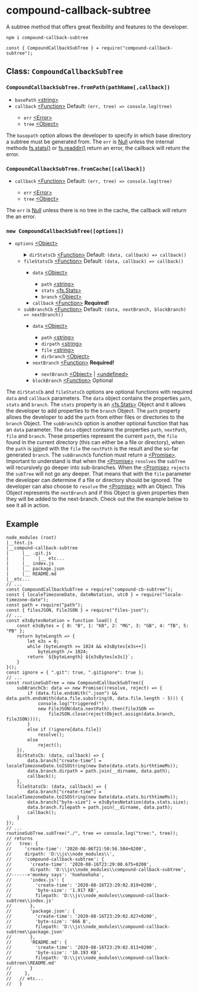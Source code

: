 # compound-callback-subtree
A subtree method that offers great flexibility and features to the developer.
<pre><code class="language-javascript">npm i compound-callback-subtree

const { CompoundCallbackSubTree } = require("compound-callback-subtree");</code></pre>
<h2>Class: <code>CompoundCallbackSubTree</code></h2>
<h3><code>CompoundCallbackSubTree.fromPath(pathName[,callback])</code></h3>
<ul>
    <li><code>basePath</code> <a href="https://developer.mozilla.org/en-US/docs/Web/JavaScript/Data_structures#String_type">&lt;string&gt;</a></li>
    <li><code>callback</code> <a href="https://developer.mozilla.org/en-US/docs/Web/JavaScript/Reference/Global_Objects/Function">&lt;Function&gt;</a> Default: <code>(err, tree) => console.log(tree)</code></li>
    <ul>
        <li><code>err</code> <a href="https://developer.mozilla.org/en-US/docs/Web/JavaScript/Reference/Global_Objects/Error">&lt;Error&gt;</a></li>
        <li><code>tree</code> <a href="https://developer.mozilla.org/en-US/docs/Web/JavaScript/Reference/Global_Objects/Object">&lt;Object&gt;</a></li>
    </ul>
</ul>
The <code>basepath</code> option allows the developer to specify in which base directory a subtree must be generated from. The <code>err</code> is <a href="https://developer.mozilla.org/en-US/docs/Web/JavaScript/Data_structures#Null_type">Null</a> unless the internal methods <a href="https://nodejs.org/dist/latest-v12.x/docs/api/fs.html#fs_fs_stat_path_options_callback">fs.stats()</a> or <a href="https://nodejs.org/dist/latest-v12.x/docs/api/fs.html#fs_fs_readdir_path_options_callback">fs.readdir()</a> return an error, the callback will return the error.
<h3><code>CompoundCallbackSubTree.fromCache([callback])</code></h3>
<ul>
    <li><code>callback</code> <a href="https://developer.mozilla.org/en-US/docs/Web/JavaScript/Reference/Global_Objects/Function">&lt;Function&gt;</a> Default: <code>(err, tree) => console.log(tree)</code></li>
    <ul>
        <li><code>err</code> <a href="https://developer.mozilla.org/en-US/docs/Web/JavaScript/Reference/Global_Objects/Error">&lt;Error&gt;</a></li>
        <li><code>tree</code> <a href="https://developer.mozilla.org/en-US/docs/Web/JavaScript/Reference/Global_Objects/Object">&lt;Object&gt;</a></li>
    </ul>
</ul>
The <code>err</code> is <a href="https://developer.mozilla.org/en-US/docs/Web/JavaScript/Data_structures#Null_type">Null</a> unless there is no tree in the cache, the callback will return the an error.
<h3><code>new CompoundCallbackSubTree([options])</code></h3>
<ul>
    <li><code>options</code> <a href="https://developer.mozilla.org/en-US/docs/Web/JavaScript/Reference/Global_Objects/Object">&lt;Object&gt;</a></li>
    <ul>
        <details>
			<summary>
				<code>dirStatsCb</code> <a href="https://developer.mozilla.org/en-US/docs/Web/JavaScript/Reference/Global_Objects/Function">&lt;Function&gt;</a> Default: <code>(data, callback) => callback()</code>
			</summary>
        	<ul>
            	<li><code>data</code> <a href="https://developer.mozilla.org/en-US/docs/Web/JavaScript/Reference/Global_Objects/Object">&lt;Object&gt;</a></li>
            	<ul>
                	<li><code>path</code> <a href="https://developer.mozilla.org/en-US/docs/Web/JavaScript/Data_structures#String_type">&lt;string&gt;</a></li>
                	<li><code>stats</code> <a href="https://nodejs.org/dist/latest-v12.x/docs/api/fs.html#fs_class_fs_stats">&lt;fs.Stats&gt;</a></li>
                	<li><code>branch</code> <a href="https://developer.mozilla.org/en-US/docs/Web/JavaScript/Reference/Global_Objects/Object">&lt;Object&gt;</a></li>
            	</ul>
            	<li><code>callback</code> <a href="https://developer.mozilla.org/en-US/docs/Web/JavaScript/Reference/Global_Objects/Function">&lt;Function&gt;</a></code> <b>Required!</b></li>
        	</ul>
		</details>
        <li><code>fileStatsCb</code> <a href="https://developer.mozilla.org/en-US/docs/Web/JavaScript/Reference/Global_Objects/Function">&lt;Function&gt;</a> Default: <code>(data, callback) => callback()</code></li>
        <ul>
            <li><code>data</code> <a href="https://developer.mozilla.org/en-US/docs/Web/JavaScript/Reference/Global_Objects/Object">&lt;Object&gt;</a></li>
            <ul>
                <li><code>path</code> <a href="https://developer.mozilla.org/en-US/docs/Web/JavaScript/Data_structures#String_type">&lt;string&gt;</a></li>
                <li><code>stats</code> <a href="https://nodejs.org/dist/latest-v12.x/docs/api/fs.html#fs_class_fs_stats">&lt;fs.Stats&gt;</a></li>
                <li><code>branch</code> <a href="https://developer.mozilla.org/en-US/docs/Web/JavaScript/Reference/Global_Objects/Object">&lt;Object&gt;</a></li>
            </ul>
            <li><code>callback</code> <a href="https://developer.mozilla.org/en-US/docs/Web/JavaScript/Reference/Global_Objects/Function">&lt;Function&gt;</a></code> <b>Required!</b></li>
        </ul>
        <li><code>subBranchCb</code> <a href="https://developer.mozilla.org/en-US/docs/Web/JavaScript/Reference/Global_Objects/Function">&lt;Function&gt;</a> Default: <code>(data, nextBranch, blockBranch) => nextBranch()</code></li>
        <ul>
            <li><code>data</code> <a href="https://developer.mozilla.org/en-US/docs/Web/JavaScript/Reference/Global_Objects/Object">&lt;Object&gt;</a></li>
            <ul>
                <li><code>path</code> <a href="https://developer.mozilla.org/en-US/docs/Web/JavaScript/Data_structures#String_type">&lt;string&gt;</a></li>
                <li><code>dirpath</code> <a href="https://developer.mozilla.org/en-US/docs/Web/JavaScript/Data_structures#String_type">&lt;string&gt;</a></li>
                <li><code>file</code> <a href="https://developer.mozilla.org/en-US/docs/Web/JavaScript/Data_structures#String_type">&lt;string&gt;</a></li>
                <li><code>dirbranch</code> <a href="https://developer.mozilla.org/en-US/docs/Web/JavaScript/Reference/Global_Objects/Object">&lt;Object&gt;</a></li>
            </ul>
            <li><code>nextBranch</code> <a href="https://developer.mozilla.org/en-US/docs/Web/JavaScript/Reference/Global_Objects/Function">&lt;Function&gt;</a></code> <b>Required!</b></li>
            <ul>
                <li><code>nextBranch</code> <a href="https://developer.mozilla.org/en-US/docs/Web/JavaScript/Reference/Global_Objects/Object">&lt;Object&gt;</a> | <a href="https://developer.mozilla.org/en-US/docs/Web/JavaScript/Data_structures#Undefined_type">&lt;undefined&gt;</a></li>
            </ul>
            <li><code>blockBranch</code> <a href="https://developer.mozilla.org/en-US/docs/Web/JavaScript/Reference/Global_Objects/Function">&lt;Function&gt;</a></code> Optional</li>
        </ul>
    </ul>
</ul>
The <code>dirStatsCb</code> and <code>fileStatsCb</code> options are optional functions with required <code>data</code> and <code>callback</code> parameters. The <code>data</code> object contains the properties <code>path</code>, <code>stats</code> and <code>branch</code>. The <code>stats</code> property is an <a href="https://nodejs.org/dist/latest-v12.x/docs/api/fs.html#fs_class_fs_stats">&lt;fs.Stats&gt;</a> Object and it allows the developer to add properties to the <code>branch</code> Object. The <code>path</code> property allows the developer to add the <code>path</code> from either files or directories to the <code>branch</code> Object. The <code>subBranchCb</code> option is another optional function that has an <code>data</code> parameter. The <code>data</code> object contains the properties <code>path</code>, <code>nextPath</code>, <code>file</code> and <code>branch</code>. These properties represent the current <code>path</code>, the <code>file</code> found in the current directory (this can either be a file or directory), when the <code>path</code> is <a href="https://nodejs.org/dist/latest-v12.x/docs/api/path.html#path_path_join_paths">join</a>ed with the <code>file</code> the <code>nextPath</code> is the result and the so-far generated <code>branch</code>. The <code>subBranchCb</code> function must return a <a href="https://developer.mozilla.org/en-US/docs/Web/JavaScript/Reference/Global_Objects/Promise">&lt;Promise&gt;</a>. Important to understand is that when the <a href="https://developer.mozilla.org/en-US/docs/Web/JavaScript/Reference/Global_Objects/Promise">&lt;Promise&gt;</a> <code>resolves</code> the <code>subTree</code> will recursively go deeper into sub-branches. When the <a href="https://developer.mozilla.org/en-US/docs/Web/JavaScript/Reference/Global_Objects/Promise">&lt;Promise&gt;</a> <code>rejects</code> the <code>subTree</code> will not go any deeper. That means that with the <code>file</code> parameter the developer can determine if a file or directory should be ignored. The developer can also choose to <code>resolve</code> the <a href="https://developer.mozilla.org/en-US/docs/Web/JavaScript/Reference/Global_Objects/Promise">&lt;Promise&gt;</a> with an Object. This Object represents the <code>nextBranch</code> and if this Object is given properties then they will be added to the next-branch. Check out the the example below to see it all in action.
<h2>Example</h2>
<pre><code>node_modules (root)
|__test.js
|__compund-callback-subtree
|     |__ .git.js
|     |     |__ etc...
|     |__ index.js
|     |__ package.json
|     |__ README.md
|__etc...
// ...
const CompoundCallbackSubTree = require("compound-cb-subtree");
const { localeTimezoneDate, dateNotation, utc0 } = require("locale-timezone-date");
const path = require("path");
const { filesJSON, FileJSON } = require("files-json");
// ...
const e3sBytesNotation = function load() {
    const e3sBytes = { 0: "B", 1: "KB", 2: "MG", 3: "GB", 4: "TB", 5: "PB" };
    return byteLength => {
        let e3s = 0;
        while (byteLength >= 1024 && e3sBytes[e3s++])
            byteLength /= 1024;
        return `${byteLength} ${e3sBytes[e3s]}`;
    }
}();
const ignore = { ".git": true, ".gitignore": true };
// ...
const routineSubTree = new CompoundCallbackSubTree({
    subBranchCb: data => new Promise((resolve, reject) => {
        if (data.file.endsWith(".json") && data.path.endsWith(data.file.substring(0, data.file.length - 5))) {
            console.log("triggered!")
            new FileJSON(data.nextPath).then(fileJSON =>
                fileJSON.close(reject(Object.assign(data.branch, fileJSON))));
        }
        else if (!ignore[data.file])
            resolve();
        else
            reject();
    }),
    dirStatsCb: (data, callback) => {
        data.branch["create-time"] = localeTimezoneDate.toISOString(new Date(data.stats.birthtimeMs));
        data.branch.dirpath = path.join(__dirname, data.path);
        callback();
    },
    fileStatsCb: (data, callback) => {
        data.branch["create-time"] = localeTimezoneDate.toISOString(new Date(data.stats.birthtimeMs));
        data.branch["byte-size"] = e3sBytesNotation(data.stats.size);
        data.branch.filepath = path.join(__dirname, data.path);
        callback();
    }
});
// ...
routineSubTree.subTree("./", tree => console.log("tree:", tree));
// returns
//   tree: {
//     'create-time': '2020-08-06T21:50:56.504+0200',
//     dirpath: 'D:\\js\\node_modules\\',
//     'compound-callback-subtree': {
//       'create-time': '2020-08-16T23:29:00.675+0200',
//       dirpath: 'D:\\js\\node_modules\\compound-callback-subtree',
//------>'monkey says': 'hoehoehaha',
//       'index.js': {
//         'create-time': '2020-08-16T23:29:02.819+0200',
//         'byte-size': '1.917 KB',
//         filepath: 'D:\\js\\node_modules\\compound-callback-subtree\\index.js'
//       },
//       'package.json': {
//         'create-time': '2020-08-16T23:29:02.827+0200',
//         'byte-size': '666 B',
//         filepath: 'D:\\js\\node_modules\\compound-callback-subtree\\package.json'
//       },
//       'README.md': {
//         'create-time': '2020-08-16T23:29:02.813+0200',
//         'byte-size': '10.193 KB',
//         filepath: 'D:\\js\\node_modules\\compound-callback-subtree\\README.md'
//       }
//     },
//   // etc...
//   }</code></pre>
